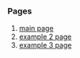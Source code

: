 ### Pages

1. <a href="https://janaratolonbaeva.github.io/circle-of-life" target="_blank">main page</a>
2. <a href="https://janaratolonbaeva.github.io/circle-of-life/example-2.html" target="_blank">example 2 page</a>
3. <a href="https://janaratolonbaeva.github.io/circle-of-life/example-3.html" target="_blank">example 3 page</a>


